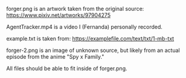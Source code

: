 forger.png is an artwork taken from the original source:
https://www.pixiv.net/artworks/97904275

AgentTracker.mp4 is a video I (Fernanda) personally recorded.

example.txt is taken from:
https://examplefile.com/text/txt/1-mb-txt

forger-2.png is an image of unknown source, but likely from an actual episode from the anime "Spy x Family."

All files should be able to fit inside of forger.png.